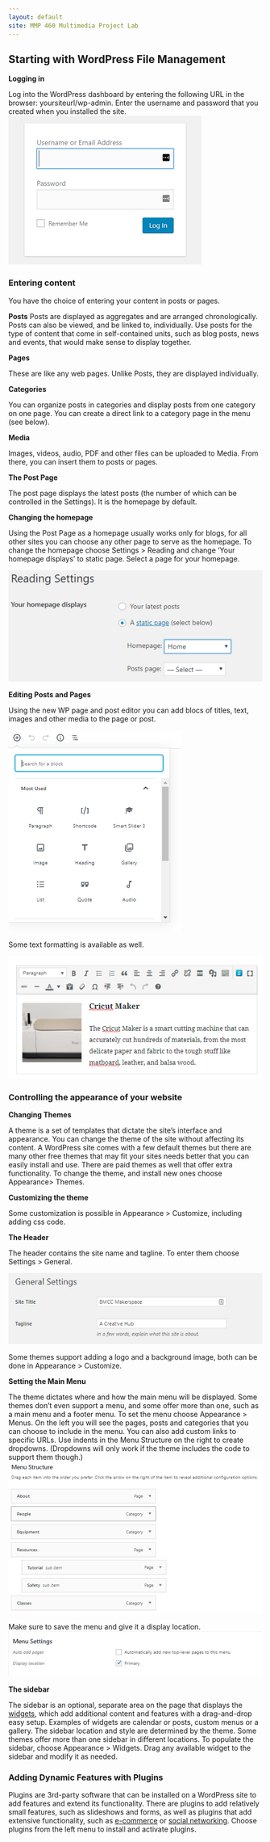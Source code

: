 ```yaml
---
layout: default
site: MMP 460 Multimedia Project Lab
---
```


## Starting with WordPress File Management ##

**Logging in**

Log into the WordPress dashboard by entering the following URL in the browser: yoursiteurl/wp-admin. Enter the username and password that you created when you installed the site.
![login](login.PNG)

### Entering content ###

You have the choice of entering your content in posts or pages.

**Posts**
Posts are displayed as aggregates and are arranged chronologically. Posts can also be viewed, and be linked to, individually. Use posts for the type of content that come in self-contained units, such as blog posts, news and events, that would make sense to display together.

**Pages**

These are like any web pages. Unlike Posts, they are displayed individually.

**Categories**

You can organize posts in categories and display posts from one category on one page. You can create a direct link to a category page in the menu (see below).

**Media**

Images, videos, audio, PDF and other files can be uploaded to Media. From there, you can insert them to posts or pages.

**The Post Page**

The post page displays the latest posts (the number of which can be controlled in the Settings). It is the homepage by default.

**Changing the homepage**

Using the Post Page as a homepage usually works only for blogs, for all other sites you  can choose any other page to serve as the homepage. To change the homepage choose Settings > Reading and change  ‘Your homepage displays’ to static page. Select a page for your homepage. 

![changing homepage](reading.PNG)

**Editing Posts and Pages**

Using the new WP page and post editor you can add blocs of titles, text, images and other media to the page or post. 

![blocks](blocks.PNG)

Some text formatting is available as well.

![formatting text](formatting.PNG)

### Controlling the appearance of your website

**Changing Themes**

A theme is a set of templates that dictate the site’s interface and appearance. You can change the theme of the site without affecting its content. A WordPress site comes with a few default themes but there are many other free themes that may fit your sites needs better that you can easily install and use. There are paid themes as well that offer extra functionality. To change the theme, and install new ones choose Appearance> Themes.

**Customizing the theme**

Some customization is possible in Appearance > Customize, including adding css code. 

**The Header**

The header contains the site name and tagline. To enter them choose Settings > General.

![changing homepage](settings.PNG)

Some themes support adding a logo and a background image, both can be done in Appearance > Customize.


**Setting the Main Menu**

The theme dictates where and how the main menu will be displayed. Some themes don’t even support a menu, and some offer more than one, such as a main menu and a footer menu. To set the menu choose Appearance > Menus. On the left you will see the pages, posts and categories that you can choose to include in the menu. You can also add custom links to specific URLs. Use indents in the Menu Structure on the right to create dropdowns. (Dropdowns will only work if the theme includes the code to support them though.) 
![menu](menu-structure.PNG)

Make sure to save the menu and give it a display location. 
![menu](menu-settings.PNG)

**The sidebar**

The sidebar is an optional, separate area on the page that displays the [widgets](https://wordpress.org/support/article/wordpress-widgets/), which add additional content and features with a drag-and-drop easy setup. Examples of widgets are calendar or posts, custom menus or a gallery. The sidebar location and style are determined by the theme. Some themes offer more than one sidebar in different locations. To populate the sidebar, choose Appearance > Widgets. Drag any available widget to the sidebar and modify it as needed.

### Adding Dynamic Features with Plugins

Plugins are 3rd-party software that can be installed on a WordPress site to add features and extend its functionality. There are plugins to add relatively small features, such as slideshows and forms, as well as plugins that add extensive functionality, such as [e-commerce](https://wordpress.org/plugins/woocommerce/) or [social networking](https://wordpress.org/plugins/buddypress/). Choose plugins from the left menu to install and activate plugins. 



